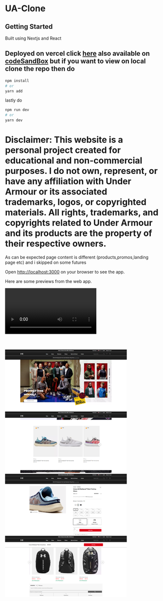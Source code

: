 # UA-Clone

## Getting Started

Built using Nextjs and React

## Deployed on vercel click [here](http://under-armour-clone-uncor3.vercel.app/) also available on [codeSandBox](https://codesandbox.io/p/github/UnCor3/Under-Armour-clone/main?import=true&layout=%257B%2522sidebarPanel%2522%253A%2522GIT%2522%252C%2522rootPanelGroup%2522%253A%257B%2522direction%2522%253A%2522horizontal%2522%252C%2522contentType%2522%253A%2522UNKNOWN%2522%252C%2522type%2522%253A%2522PANEL_GROUP%2522%252C%2522id%2522%253A%2522ROOT_LAYOUT%2522%252C%2522panels%2522%253A%255B%257B%2522type%2522%253A%2522PANEL_GROUP%2522%252C%2522contentType%2522%253A%2522UNKNOWN%2522%252C%2522direction%2522%253A%2522vertical%2522%252C%2522id%2522%253A%2522clq5wt0ad01ks356k5t6jxvsg%2522%252C%2522sizes%2522%253A%255B70%252C30%255D%252C%2522panels%2522%253A%255B%257B%2522type%2522%253A%2522PANEL_GROUP%2522%252C%2522contentType%2522%253A%2522EDITOR%2522%252C%2522direction%2522%253A%2522horizontal%2522%252C%2522id%2522%253A%2522EDITOR%2522%252C%2522panels%2522%253A%255B%257B%2522type%2522%253A%2522PANEL%2522%252C%2522contentType%2522%253A%2522EDITOR%2522%252C%2522id%2522%253A%2522clq5wt0ad01kp356k7aorb46t%2522%257D%255D%257D%252C%257B%2522type%2522%253A%2522PANEL_GROUP%2522%252C%2522contentType%2522%253A%2522SHELLS%2522%252C%2522direction%2522%253A%2522horizontal%2522%252C%2522id%2522%253A%2522SHELLS%2522%252C%2522panels%2522%253A%255B%257B%2522type%2522%253A%2522PANEL%2522%252C%2522contentType%2522%253A%2522SHELLS%2522%252C%2522id%2522%253A%2522clq5wt0ad01kr356keanxpugd%2522%257D%255D%252C%2522sizes%2522%253A%255B100%255D%257D%255D%257D%252C%257B%2522type%2522%253A%2522PANEL_GROUP%2522%252C%2522contentType%2522%253A%2522DEVTOOLS%2522%252C%2522direction%2522%253A%2522vertical%2522%252C%2522id%2522%253A%2522DEVTOOLS%2522%252C%2522panels%2522%253A%255B%257B%2522type%2522%253A%2522PANEL%2522%252C%2522contentType%2522%253A%2522DEVTOOLS%2522%252C%2522id%2522%253A%2522clq5wt0ad01kq356ku98ks7ci%2522%257D%255D%252C%2522sizes%2522%253A%255B100%255D%257D%255D%252C%2522sizes%2522%253A%255B50%252C50%255D%257D%252C%2522tabbedPanels%2522%253A%257B%2522clq5wt0ad01kp356k7aorb46t%2522%253A%257B%2522id%2522%253A%2522clq5wt0ad01kp356k7aorb46t%2522%252C%2522activeTabId%2522%253A%2522clq5yi1c2034f356kcq0018of%2522%252C%2522tabs%2522%253A%255B%257B%2522id%2522%253A%2522clq5wo0d6005d356k1fdc6c86%2522%252C%2522mode%2522%253A%2522permanent%2522%252C%2522type%2522%253A%2522FILE%2522%252C%2522filepath%2522%253A%2522%252FREADME.md%2522%252C%2522state%2522%253A%2522IDLE%2522%257D%252C%257B%2522type%2522%253A%2522FILE%2522%252C%2522filepath%2522%253A%2522%252F.codesandbox%252Ftasks.json%2522%252C%2522id%2522%253A%2522clq5yi1c2034f356kcq0018of%2522%252C%2522mode%2522%253A%2522permanent%2522%252C%2522state%2522%253A%2522IDLE%2522%257D%255D%257D%252C%2522clq5wt0ad01kq356ku98ks7ci%2522%253A%257B%2522id%2522%253A%2522clq5wt0ad01kq356ku98ks7ci%2522%252C%2522tabs%2522%253A%255B%257B%2522type%2522%253A%2522UNASSIGNED_PORT%2522%252C%2522port%2522%253A3000%252C%2522id%2522%253A%2522clq5wqeiq00sd356k13ta5y9i%2522%252C%2522mode%2522%253A%2522permanent%2522%252C%2522path%2522%253A%2522%252F%2522%257D%252C%257B%2522type%2522%253A%2522TASK_PORT%2522%252C%2522taskId%2522%253A%2522sandbox%2522%252C%2522port%2522%253A3000%252C%2522id%2522%253A%2522clq5yhv82030p356kv0lxbyeo%2522%252C%2522mode%2522%253A%2522permanent%2522%252C%2522path%2522%253A%2522%252F%2522%257D%255D%252C%2522activeTabId%2522%253A%2522clq5yhv82030p356kv0lxbyeo%2522%257D%252C%2522clq5wt0ad01kr356keanxpugd%2522%253A%257B%2522id%2522%253A%2522clq5wt0ad01kr356keanxpugd%2522%252C%2522activeTabId%2522%253A%2522clq5ykn5u005q356kd5smtgx3%2522%252C%2522tabs%2522%253A%255B%257B%2522id%2522%253A%2522clq5wdvwr0003356k0wv2buwc%2522%252C%2522mode%2522%253A%2522permanent%2522%252C%2522type%2522%253A%2522TERMINAL%2522%252C%2522shellId%2522%253A%2522clq5wy3wt000fefht1lbt90pt%2522%257D%252C%257B%2522type%2522%253A%2522TASK_LOG%2522%252C%2522taskId%2522%253A%2522sandbox%2522%252C%2522id%2522%253A%2522clq5ykn5u005q356kd5smtgx3%2522%252C%2522mode%2522%253A%2522permanent%2522%257D%255D%257D%257D%252C%2522showDevtools%2522%253Atrue%252C%2522showShells%2522%253Atrue%252C%2522showSidebar%2522%253Atrue%252C%2522sidebarPanelSize%2522%253A14.010416666666671%257D) but if you want to view on local clone the repo then do

```bash
npm install
# or
yarn add
```

lastly do

```bash
npm run dev
# or
yarn dev
```

# Disclaimer: This website is a personal project created for educational and non-commercial purposes. I do not own, represent, or have any affiliation with Under Armour or its associated trademarks, logos, or copyrighted materials. All rights, trademarks, and copyrights related to Under Armour and its products are the property of their respective owners.

As can be expected page content is different (products,promos,landing page etc) and i skipped on some futures

Open [http://localhost:3000](http://localhost:3000) on your browser to see the app.

Here are some previews from the web app.

<div style="margin-bottom:3rem">
    <video src="public/videos/repo-preview.mp4" autoplay loop >
    </video>
</div>
<div>
    <img src="public/imgs/ss_1.png" alt="Image Description" width="400">
    <img src="public/imgs/ss_2.png" alt="Image Description" width="400">
    <img src="public/imgs/ss_3.png" alt="Image Description" width="400">
    <img src="public/imgs/ss_4.png" alt="Image Description" width="400">
</div>
